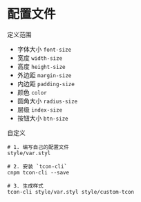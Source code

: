 # 配置文件

定义范围

- 字体大小 `font-size`
- 宽度 `width-size`
- 高度 `height-size`
- 外边距 `margin-size`
- 内边距 `padding-size`
- 颜色 `color`
- 圆角大小 `radius-size` 
- 层级 `index-size` 
- 按钮大小 `btn-size`

自定义

```
# 1. 编写自己的配置文件 
style/var.styl

# 2. 安装 `tcon-cli`
cnpm tcon-cli --save

# 3. 生成样式
tcon-cli style/var.styl style/custom-tcon
```


